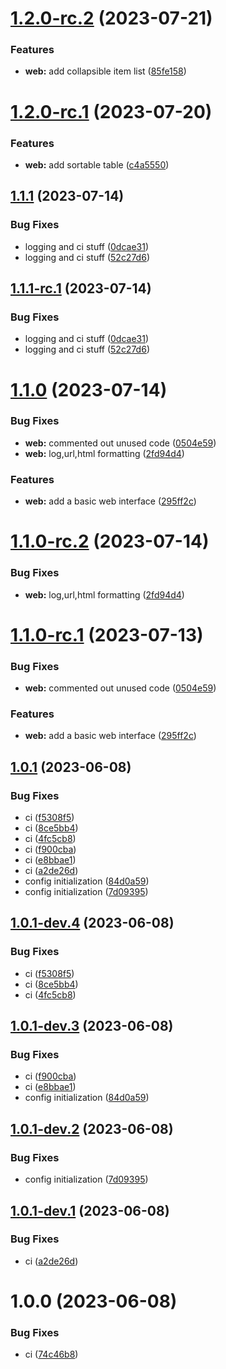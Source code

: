 # [1.2.0-rc.2](https://gitlab.cloudical.net/operations/proxmox-vm-inventory/compare/v1.2.0-rc.1...v1.2.0-rc.2) (2023-07-21)


### Features

* **web:** add collapsible item list ([85fe158](https://gitlab.cloudical.net/operations/proxmox-vm-inventory/commit/85fe158449fab4ddc208c0613c722dcc9fd99130))

# [1.2.0-rc.1](https://gitlab.cloudical.net/operations/proxmox-vm-inventory/compare/v1.1.1-rc.1...v1.2.0-rc.1) (2023-07-20)


### Features

* **web:** add sortable table ([c4a5550](https://gitlab.cloudical.net/operations/proxmox-vm-inventory/commit/c4a55505d61f314724296a3002f6a6647e0e6a0a))

## [1.1.1](https://gitlab.cloudical.net/operations/proxmox-vm-inventory/compare/v1.1.0...v1.1.1) (2023-07-14)


### Bug Fixes

* logging and ci stuff ([0dcae31](https://gitlab.cloudical.net/operations/proxmox-vm-inventory/commit/0dcae319c635809e22df7f97ff0c454332e90218))
* logging and ci stuff ([52c27d6](https://gitlab.cloudical.net/operations/proxmox-vm-inventory/commit/52c27d6ef934e53be8cd8768e6d643f6d7d484c1))

## [1.1.1-rc.1](https://gitlab.cloudical.net/operations/proxmox-vm-inventory/compare/v1.1.0...v1.1.1-rc.1) (2023-07-14)


### Bug Fixes

* logging and ci stuff ([0dcae31](https://gitlab.cloudical.net/operations/proxmox-vm-inventory/commit/0dcae319c635809e22df7f97ff0c454332e90218))
* logging and ci stuff ([52c27d6](https://gitlab.cloudical.net/operations/proxmox-vm-inventory/commit/52c27d6ef934e53be8cd8768e6d643f6d7d484c1))

# [1.1.0](https://gitlab.cloudical.net/operations/proxmox-vm-inventory/compare/v1.0.1...v1.1.0) (2023-07-14)


### Bug Fixes

* **web:** commented out unused code ([0504e59](https://gitlab.cloudical.net/operations/proxmox-vm-inventory/commit/0504e59cf45e20e9927e62566d6f853635484a67))
* **web:** log,url,html formatting ([2fd94d4](https://gitlab.cloudical.net/operations/proxmox-vm-inventory/commit/2fd94d498faed06482fce2bfd14a487c3d0c2b3b))


### Features

* **web:** add a basic web interface ([295ff2c](https://gitlab.cloudical.net/operations/proxmox-vm-inventory/commit/295ff2c6189aeac93e12a5440efb793d5770ab70))

# [1.1.0-rc.2](https://gitlab.cloudical.net/operations/proxmox-vm-inventory/compare/v1.1.0-rc.1...v1.1.0-rc.2) (2023-07-14)


### Bug Fixes

* **web:** log,url,html formatting ([2fd94d4](https://gitlab.cloudical.net/operations/proxmox-vm-inventory/commit/2fd94d498faed06482fce2bfd14a487c3d0c2b3b))

# [1.1.0-rc.1](https://gitlab.cloudical.net/operations/proxmox-vm-inventory/compare/v1.0.1...v1.1.0-rc.1) (2023-07-13)


### Bug Fixes

* **web:** commented out unused code ([0504e59](https://gitlab.cloudical.net/operations/proxmox-vm-inventory/commit/0504e59cf45e20e9927e62566d6f853635484a67))


### Features

* **web:** add a basic web interface ([295ff2c](https://gitlab.cloudical.net/operations/proxmox-vm-inventory/commit/295ff2c6189aeac93e12a5440efb793d5770ab70))

## [1.0.1](https://gitlab.cloudical.net/operations/proxmox-vm-inventory/compare/v1.0.0...v1.0.1) (2023-06-08)


### Bug Fixes

* ci ([f5308f5](https://gitlab.cloudical.net/operations/proxmox-vm-inventory/commit/f5308f5155a56ae48da4d36b0e60f6c384c4932e))
* ci ([8ce5bb4](https://gitlab.cloudical.net/operations/proxmox-vm-inventory/commit/8ce5bb4e1e8045d1ea7974c6314e690748a1ac75))
* ci ([4fc5cb8](https://gitlab.cloudical.net/operations/proxmox-vm-inventory/commit/4fc5cb8718853205aa32d5988c9a1367a7c533a5))
* ci ([f900cba](https://gitlab.cloudical.net/operations/proxmox-vm-inventory/commit/f900cba208991a91682b0bd2a65c8d38949f7f4d))
* ci ([e8bbae1](https://gitlab.cloudical.net/operations/proxmox-vm-inventory/commit/e8bbae1f0900bb9a8da4e1849f14af3bbea98ffa))
* ci ([a2de26d](https://gitlab.cloudical.net/operations/proxmox-vm-inventory/commit/a2de26dccce773595b8013566f03ea76b4fab68a))
* config initialization ([84d0a59](https://gitlab.cloudical.net/operations/proxmox-vm-inventory/commit/84d0a591ce22df8a80b3d8ec070d14f87d9128ec))
* config initialization ([7d09395](https://gitlab.cloudical.net/operations/proxmox-vm-inventory/commit/7d09395d7284b7b68da0ce4b60b8e5ec8d098c33))

## [1.0.1-dev.4](https://gitlab.cloudical.net/operations/proxmox-vm-inventory/compare/v1.0.1-dev.3...v1.0.1-dev.4) (2023-06-08)


### Bug Fixes

* ci ([f5308f5](https://gitlab.cloudical.net/operations/proxmox-vm-inventory/commit/f5308f5155a56ae48da4d36b0e60f6c384c4932e))
* ci ([8ce5bb4](https://gitlab.cloudical.net/operations/proxmox-vm-inventory/commit/8ce5bb4e1e8045d1ea7974c6314e690748a1ac75))
* ci ([4fc5cb8](https://gitlab.cloudical.net/operations/proxmox-vm-inventory/commit/4fc5cb8718853205aa32d5988c9a1367a7c533a5))

## [1.0.1-dev.3](https://gitlab.cloudical.net/operations/proxmox-vm-inventory/compare/v1.0.1-dev.2...v1.0.1-dev.3) (2023-06-08)


### Bug Fixes

* ci ([f900cba](https://gitlab.cloudical.net/operations/proxmox-vm-inventory/commit/f900cba208991a91682b0bd2a65c8d38949f7f4d))
* ci ([e8bbae1](https://gitlab.cloudical.net/operations/proxmox-vm-inventory/commit/e8bbae1f0900bb9a8da4e1849f14af3bbea98ffa))
* config initialization ([84d0a59](https://gitlab.cloudical.net/operations/proxmox-vm-inventory/commit/84d0a591ce22df8a80b3d8ec070d14f87d9128ec))

## [1.0.1-dev.2](https://gitlab.cloudical.net/operations/proxmox-vm-inventory/compare/v1.0.1-dev.1...v1.0.1-dev.2) (2023-06-08)


### Bug Fixes

* config initialization ([7d09395](https://gitlab.cloudical.net/operations/proxmox-vm-inventory/commit/7d09395d7284b7b68da0ce4b60b8e5ec8d098c33))

## [1.0.1-dev.1](https://gitlab.cloudical.net/operations/proxmox-vm-inventory/compare/v1.0.0...v1.0.1-dev.1) (2023-06-08)


### Bug Fixes

* ci ([a2de26d](https://gitlab.cloudical.net/operations/proxmox-vm-inventory/commit/a2de26dccce773595b8013566f03ea76b4fab68a))

# 1.0.0 (2023-06-08)


### Bug Fixes

* ci ([74c46b8](https://gitlab.cloudical.net/operations/proxmox-vm-inventory/commit/74c46b8b152c05531d92ad9f48dde0bc73b1be43))
